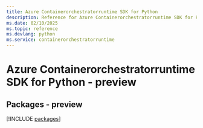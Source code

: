 ```yaml
---
title: Azure Containerorchestratorruntime SDK for Python
description: Reference for Azure Containerorchestratorruntime SDK for Python
ms.date: 02/10/2025
ms.topic: reference
ms.devlang: python
ms.service: containerorchestratorruntime
---
```

# Azure Containerorchestratorruntime SDK for Python - preview
## Packages - preview
[!INCLUDE [packages](containerorchestratorruntime-index.md)]
